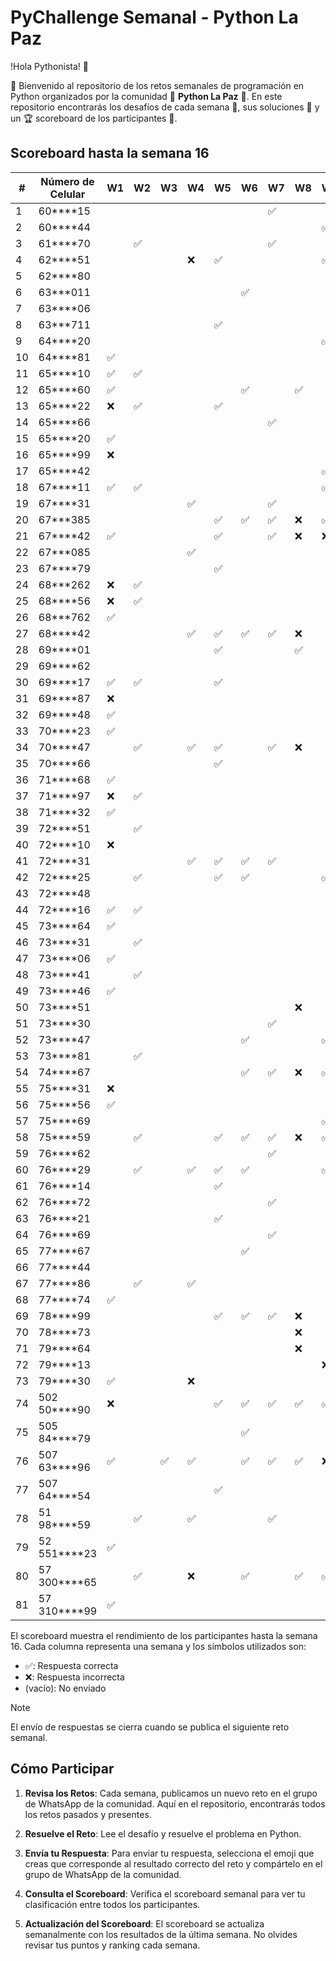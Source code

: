 # PyChallenge Semanal - Python La Paz

!Hola Pythonista! 🐍 

🎉 Bienvenido al repositorio de los retos semanales de programación en Python organizados por la comunidad 🐍 **Python La Paz** 🚀. En este repositorio encontrarás los desafíos de cada semana 📅, sus soluciones 📝 y un 🏆 scoreboard de los participantes 🎯.

## Scoreboard hasta la semana 16

| #  | Número de Celular | W1 | W2 | W3 | W4 | W5 | W6 | W7 | W8 | W9 | W10| W11| W12| W13| W14| W15| W16| Score|
|----|-------------------|----|----|----|----|----|----|----|----|----|----|----|----|----|----|----|----|------|
| 1  | 60****15          |    |    |    |    |    |    | ✅ |    |    |    |    |    |    |    |    |    | 1    |
| 2  | 60****44          |    |    |    |    |    |    |    |    | ✅ |    |    |    |    |    |    |    | 1    |
| 3  | 61****70          |    | ✅ |    |    |    |    | ✅ |    |    |    |    |    |    |    |    |    | 2    |
| 4  | 62****51          |    |    |    | ❌ | ✅ |    |    |    | ✅ | ✅ | ✅ | ✅ | ✅ | ✅ | ❌ | ❌ | 7    |
| 5  | 62****80          |    |    |    |    |    |    |    |    |    |    |    |    | ✅ |    |    |    | 1    |
| 6  | 63***011          |    |    |    |    |    | ✅ |    |    |    |    |    |    |    |    |    |    | 1    |
| 7  | 63****06          |    |    |    |    |    |    |    |    |    |    |    |    |    | ✅ |    |    | 1    |
| 8  | 63***711          |    |    |    |    | ✅ |    |    |    |    |    |    |    |    |    |    |    | 1    |
| 9  | 64****20          |    |    |    |    |    |    |    |    | ✅ |    |    |    |    |    |    |    | 1    |
| 10  | 64****81          | ✅ |    |    |    |    |    |    |    |    |    |    |    |    |    |    |    | 1    |
| 11  | 65****10          | ✅ | ✅ |    |    |    |    |    |    |    |    |    |    |    |    |    |    | 2    |
| 12 | 65****60          | ✅ |    |    |    |    | ✅ |    | ✅ |    |    |    |    | ✅ |    |    |    | 4    |
| 13 | 65****22          | ❌ | ✅ |    |    | ✅ |    |    |    |    |    |    |    | ✅ | ✅ |    |    | 4    |
| 14 | 65****66          |    |    |    |    |    |    | ✅ |    |    |    |    |    |    |    |    |    | 1    |
| 15 | 65****20          | ✅ |    |    |    |    |    |    |    |    |    |    |    |    |    |    |    | 1    |
| 16 | 65****99          | ❌ |    |    |    |    |    |    |    |    |    |    |    |    |    |    |    | 0    |
| 17 | 65****42          |    |    |    |    |    |    |    |    | ✅ |    |    |    |    |    | ✅ |    | 2    |
| 18 | 67****11          | ✅ | ✅ |    |    |    |    |    |    | ✅ |    | ✅ |    | ✅ |    |    | ❌ | 5    |
| 19 | 67****31          |    |    |    | ✅ |    |    | ✅ |    |    |    |    |    |    |    |    |    | 2    |
| 20 | 67***385          |    |    |    |    | ✅ | ✅ | ✅ | ❌ | ✅ |    | ✅ |    |    |    |    |    | 5    |
| 21 | 67****42          | ✅ |    |    |    | ✅ |    | ✅ | ❌ | ❌ |    | ✅ |    |    |    |    | ❌ | 4    |
| 22 | 67***085          |    |    |    | ✅ |    |    |    |    |    |    |    |    |    |    |    |    | 1    |
| 23 | 67****79          |    |    |    |    | ✅ |    |    |    |    |    |    |    |    |    |    |    | 1    |
| 24 | 68***262          | ❌ | ✅ |    |    |    |    |    |    |    |    |    |    |    |    |    |    | 1    |
| 25 | 68****56          | ❌ | ✅ |    |    |    |    |    |    |    |    |    |    |    |    |    |    | 1    |
| 26 | 68***762          | ✅ |    |    |    |    |    |    |    |    |    |    |    |    |    |    |    | 1    |
| 27 | 68****42          |    |    |    | ✅ | ✅ | ✅ | ✅ | ❌ |    |    |    |    |    |    |    |    | 4    |
| 28 | 69****01          |    |    |    |    | ✅ |    |    | ✅ |    |    |    |    |    |    |    |    | 2    |
| 29 | 69****62          |    |    |    |    |    |    |    |    |    |    |    |    |    |    |    | ✅ | 1    |
| 30 | 69****17          | ✅ | ✅ |    |    | ✅ |    |    |    |    |    |    |    |    |    |    |    | 3    |
| 31 | 69****87          | ❌ |    |    |    |    |    |    |    |    |    |    |    |    |    |    |    | 0    |
| 32 | 69****48          | ✅ |    |    |    |    |    |    |    |    |    |    |    |    |    |    |    | 1    |
| 33 | 70****23          | ✅ |    |    |    |    |    |    |    |    |    |    |    |    |    |    |    | 1    |
| 34 | 70****47          |    | ✅ |    | ✅ | ✅ |    | ✅ | ❌ |    |    |    |    |    |    |    |    | 4    |
| 35 | 70****66          |    |    |    |    | ✅ |    |    |    |    |    |    |    |    |    |    |    | 1    |
| 36 | 71****68          | ✅ |    |    |    |    |    |    |    |    |    |    |    |    |    |    | ❌ | 1    |
| 37 | 71****97          | ❌ | ✅ |    |    |    |    |    |    |    |    |    | ✅ |    |    |    |    | 2    |
| 38 | 71****32          | ✅ |    |    |    |    |    |    |    |    |    |    |    |    |    |    |    | 1    |
| 39 | 72****51          |    | ✅ |    |    |    |    |    |    |    |    |    |    |    |    |    |    | 1    |
| 40 | 72****10          | ❌ |    |    |    |    |    |    |    |    |    |    |    |    |    |    |    | 0    |
| 41 | 72****31          |    |    |    | ✅ | ✅ | ✅ | ✅ |    |    |    |    |    |    |    |    |    | 4    |
| 42 | 72****25          |    | ✅ |    |    | ✅ | ✅ |    |    | ✅ |    |    |    | ✅ |    | ❌ |    | 5    |
| 43 | 72****48          |    |    |    |    |    |    |    |    |    | ✅ | ✅ |    |    |    |    | ✅ | 3    |
| 44 | 72****16          | ✅ | ✅ |    |    |    |    |    |    |    |    |    |    |    |    |    |    | 2    |
| 45 | 73****64          | ✅ |    |    |    |    |    |    |    |    |    |    |    |    |    |    |    | 1    |
| 46 | 73****31          |    | ✅ |    |    |    |    |    |    |    |    |    |    |    |    |    |    | 1    |
| 47 | 73****06          | ✅ |    |    |    |    |    |    |    |    |    |    |    |    |    |    |    | 1    |
| 48 | 73****41          |    | ✅ |    |    |    |    |    |    |    |    |    |    |    |    |    |    | 1    |
| 49 | 73****46          | ✅ |    |    |    |    |    |    |    |    |    |    |    |    |    |    |    | 1    |
| 50 | 73****51          |    |    |    |    |    |    |    | ❌ |    |    |    |    |    |    |    |    | 0    |
| 51 | 73****30          |    |    |    |    |    |    | ✅ |    |    |    |    |    |    |    |    |    | 1    |
| 52 | 73****47          |    |    |    |    |    | ✅ |    |    | ✅ |    |    |    | ✅ |    |    |    | 3    |
| 53 | 73****81          |    | ✅ |    |    |    |    |    |    |    |    |    |    |    |    |    |    | 1    |
| 54 | 74****67          |    |    |    |    |    | ✅ | ✅ | ❌ | ✅ |    | ✅ | ✅ | ✅ | ✅ | ❌ | ❌ | 7    |
| 55 | 75****31          | ❌ |    |    |    |    |    |    |    |    |    |    |    |    |    |    |    | 0    |
| 56 | 75****56          | ✅ |    |    |    |    |    |    |    |    |    |    |    |    |    |    |    | 1    |
| 57 | 75****69          |    |    |    |    |    |    |    |    | ✅ |    |    |    |    |    |    |    | 1    |
| 58 | 75****59          |    | ✅ |    |    | ✅ | ✅ | ✅ | ❌ | ✅ | ✅ | ✅ |    | ✅ | ✅ |    |    | 9    |
| 59 | 76****62          |    |    |    |    |    |    | ✅ |    |    |    |    |    |    | ✅ |    |    | 2    |
| 60 | 76****29          |    | ✅ |    | ✅ | ✅ | ✅ |    |    | ✅ |    | ✅ | ✅ | ✅ | ✅ | ❌ | ❌ | 9    |
| 61 | 76****14          |    |    |    |    | ✅ |    |    |    |    |    |    |    |    |    |    |    | 1    |
| 62 | 76****72          |    |    |    |    |    |    | ✅ |    |    |    |    |    |    |    |    |    | 1    |
| 63 | 76****21          |    |    |    |    | ✅ |    |    |    |    |    |    |    |    | ✅ |    |    | 2    |
| 64 | 76****69          |    |    |    |    |    |    | ✅ |    |    |    |    |    |    |    |    |    | 1    |
| 65 | 77****67          |    |    |    |    |    | ✅ |    |    |    |    |    |    | ✅ |    |    |    | 2    |
| 66 | 77****44          |    |    |    |    |    |    |    |    |    |    |    |    |    |    |    | ✅ | 1    |
| 67 | 77****86          |    | ✅ |    | ✅ |    |    |    |    |    |    |    |    | ✅ |    |    |    | 3    |
| 68 | 77****74          | ✅ |    |    |    |    |    |    |    |    |    |    |    |    |    |    |    | 1    |
| 69 | 78****99          |    |    |    |    | ✅ | ✅ | ✅ | ❌ |    |    |    |    |    |    |    |    | 3    |
| 70 | 78****73          |    |    |    |    |    |    |    | ❌ |    |    |    |    | ✅ |    |    |    | 1    |
| 71 | 79****64          |    |    |    |    |    |    |    | ❌ |    |    |    |    |    |    |    |    | 0    |
| 72 | 79****13          |    |    |    |    |    |    |    |    | ❌ |    |    |    |    |    |    |    | 0    |
| 73 | 79****30          | ✅ |    |    | ❌ |    |    |    |    |    |    |    |    |    |    |    |    | 1    |
| 74 | 502 50****90      | ❌ |    |    |    | ✅ | ✅ | ✅ | ✅ | ✅ | ✅ | ✅ |    | ✅ | ✅ | ✅ | ✅ | 11    |
| 75 | 505 84****79      |    |    |    |    |    | ✅ |    |    |    |    |    |    |    |    |    |    | 1    |
| 76 | 507 63****96      | ✅ |    | ✅ | ✅ |    | ✅ | ✅ | ✅ | ❌ |    |    | ✅ | ✅ | ✅ |    | ❌ | 9    |
| 77 | 507 64****54      |    |    |    |    | ✅ |    |    |    |    |    |    |    |    |    |    |    | 1    |
| 78 | 51 98****59       |    | ✅ |    | ✅ |    |    | ✅ |    |    |    |    |    |    |    |    |    | 3    |
| 79 | 52 551****23      | ✅ |    |    |    |    |    |    |    |    |    |    |    |    |    |    |    | 1    |
| 80 | 57 300****65      |    | ✅ |    | ❌ |    | ✅ |    | ✅ | ✅ |    |    |    |    |    |    |    | 4    |
| 81 | 57 310****99      | ✅ |    |    |    |    |    |    |    |    |    |    | ✅ | ✅ | ✅ |    |    | 4    |

El scoreboard muestra el rendimiento de los participantes hasta la semana 16. Cada columna representa una semana y los símbolos utilizados son:

- ✅: Respuesta correcta
- ❌: Respuesta incorrecta
- (vacío): No enviado


> [!NOTE]
> El envío de respuestas se cierra cuando se publica el siguiente reto semanal.


## Cómo Participar

1. **Revisa los Retos**: Cada semana, publicamos un nuevo reto en el grupo de WhatsApp de la comunidad. Aquí en el repositorio, encontrarás todos los retos pasados y presentes.

2. **Resuelve el Reto**: Lee el desafío y resuelve el problema en Python.

3. **Envía tu Respuesta**: Para enviar tu respuesta, selecciona el emoji que creas que corresponde al resultado correcto del reto y compártelo en el grupo de WhatsApp de la comunidad.

4. **Consulta el Scoreboard**: Verifica el scoreboard semanal para ver tu clasificación entre todos los participantes.

5. **Actualización del Scoreboard**: El scoreboard se actualiza semanalmente con los resultados de la última semana. No olvides revisar tus puntos y ranking cada semana.
